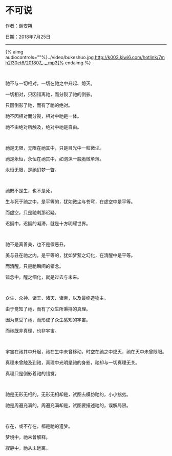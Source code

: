 # 不可说


作者：谢安朔

日期：2018年7月25日

--- 

{% aimg audiocontrols=""%}../video/bukeshuo.jpg,http://k003.kiwi6.com/hotlink/7mh2l30et6/201807_-_.mp3{% endaimg %}


<br />

祂不与一切相对，一切在祂之中升起、熄灭。


一切相对，只因错离祂，而分裂了祂的倒影。


只因倒影了祂，而有了祂的绝对。


祂不因相对而分裂，相对中祂是一体。

祂不由绝对所触及，绝对中祂是自由。


<br />


祂是无限，无限在祂其中，只是目光中一粒微尘。

祂是永恒，永恒在祂其中，如泡沫一般脆微单薄。

永恒无限，是祂幻梦一瞥。


<br />


祂既不是生，也不是死，

生与死于祂之中，是平等的，犹如微尘与苍穹，在虚空中是平等。

而虚空，只是祂刹那迟疑。

迟疑中，迟疑的凝滞，就是十方明耀世界。

<br />


祂不是真善美，也不是假恶丑，

美与丑在祂之内，是平等的，犹如梦萦之幻化，在清醒中是平等。

而清醒，只是祂瞬间的错念。

错念中，醒之细化，就是过去与未来。


<br />

众生、众神、诸王、诸天、诸帝，以及最终造物主。

由于觉知了祂，而有了众生所秉持的真理。

因为觉受了祂，而形成了众生感知的宇宙。

而祂既非真理，也非宇宙。


<br />


宇宙在祂其中升起，祂在生中未曾移动，时空在祂之中熄灭，祂在灭中未曾眨眼。

真理未曾触及到祂，真理中光明是祂的身影，祂却与一切真理无关。

真理只是倒影着祂的错觉。


<br />


祂是无形无相的，无形无相却是，试图去模仿祂的，小小拙劣。

祂是周遍充满的，周遍充满却是，试图要描述祂的，误解局限。


<br />

存在，或不存在，都是祂的遗梦。

梦境中，祂未曾解释。

寂静中，祂从未远离。




